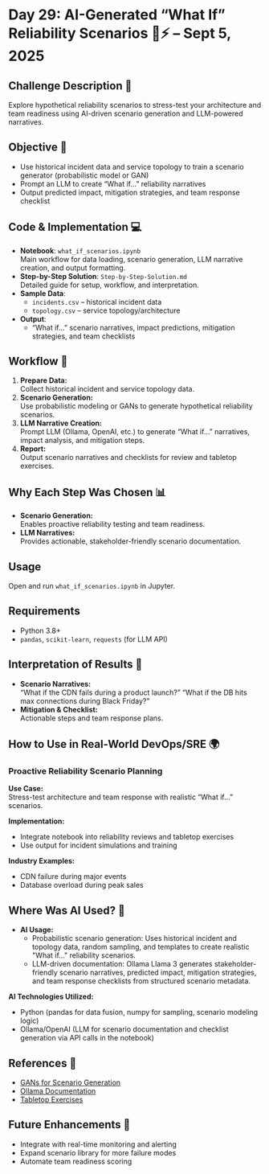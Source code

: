 # Day 29: AI-Generated “What If” Reliability Scenarios 🧪⚡ – Sept 5, 2025

## Challenge Description 🎯
Explore hypothetical reliability scenarios to stress-test your architecture and team readiness using AI-driven scenario generation and LLM-powered narratives.

## Objective 🚀
- Use historical incident data and service topology to train a scenario generator (probabilistic model or GAN)
- Prompt an LLM to create “What if…” reliability narratives
- Output predicted impact, mitigation strategies, and team response checklist

## Code & Implementation 💻
- **Notebook**: `what_if_scenarios.ipynb`  
  Main workflow for data loading, scenario generation, LLM narrative creation, and output formatting.
- **Step-by-Step Solution**: `Step-by-Step-Solution.md`  
  Detailed guide for setup, workflow, and interpretation.
- **Sample Data**:  
  - `incidents.csv` – historical incident data
  - `topology.csv` – service topology/architecture
- **Output**:  
  - “What if…” scenario narratives, impact predictions, mitigation strategies, and team checklists

## Workflow 🔄
1. **Prepare Data:**  
   Collect historical incident and service topology data.
2. **Scenario Generation:**  
   Use probabilistic modeling or GANs to generate hypothetical reliability scenarios.
3. **LLM Narrative Creation:**  
   Prompt LLM (Ollama, OpenAI, etc.) to generate “What if…” narratives, impact analysis, and mitigation steps.
4. **Report:**  
   Output scenario narratives and checklists for review and tabletop exercises.

## Why Each Step Was Chosen 📊
- **Scenario Generation:**  
  Enables proactive reliability testing and team readiness.
- **LLM Narratives:**  
  Provides actionable, stakeholder-friendly scenario documentation.

## Usage

Open and run `what_if_scenarios.ipynb` in Jupyter.

## Requirements

- Python 3.8+
- `pandas`, `scikit-learn`, `requests` (for LLM API)

## Interpretation of Results 🧠
- **Scenario Narratives:**  
  “What if the CDN fails during a product launch?”
  “What if the DB hits max connections during Black Friday?”
- **Mitigation & Checklist:**  
  Actionable steps and team response plans.

## How to Use in Real-World DevOps/SRE 🌍

### Proactive Reliability Scenario Planning
**Use Case:**  
Stress-test architecture and team response with realistic “What if…” scenarios.

**Implementation:**  
- Integrate notebook into reliability reviews and tabletop exercises
- Use output for incident simulations and training

**Industry Examples:**  
- CDN failure during major events
- Database overload during peak sales

## Where Was AI Used? 🤖

- **AI Usage:**  
  - Probabilistic scenario generation: Uses historical incident and topology data, random sampling, and templates to create realistic "What if..." reliability scenarios.
  - LLM-driven documentation: Ollama Llama 3 generates stakeholder-friendly scenario narratives, predicted impact, mitigation strategies, and team response checklists from structured scenario metadata.

**AI Technologies Utilized:**  
- Python (pandas for data fusion, numpy for sampling, scenario modeling logic)
- Ollama/OpenAI (LLM for scenario documentation and checklist generation via API calls in the notebook)

## References 📖
- [GANs for Scenario Generation](https://arxiv.org/abs/1805.07894)
- [Ollama Documentation](https://ollama.com/docs)
- [Tabletop Exercises](https://sre.google/sre-book/tabletop-exercises/)

## Future Enhancements 🚀
- Integrate with real-time monitoring and alerting
- Expand scenario library for more failure modes
- Automate team readiness scoring
